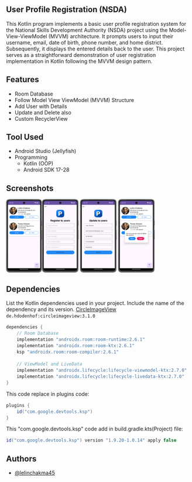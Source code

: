 
## User Profile Registration (NSDA)

This Kotlin program implements a basic user profile registration system for the National Skills Development Authority (NSDA) project using the Model-View-ViewModel (MVVM) architecture. It prompts users to input their username, email, date of birth, phone number, and home district. Subsequently, it displays the entered details back to the user. This project serves as a straightforward demonstration of user registration implementation in Kotlin following the MVVM design pattern.


## Features

- Room Database
- Follow Model View ViewModel (MVVM) Structure
- Add User with Details
- Update and Delete also
- Custom RecyclerView


## Tool Used

- Android Studio (Jellyfish)
- Programming
    - Kotlin (OOP)
    - Android SDK 17-28


## Screenshots

<img src="https://github.com/lelinchakma45/UserProfileRegistration/blob/master/app/src/main/screenshoot/Screenshot_20240516_091832.png?raw=true" alt="Splash Screen" width="98" height="200" /><img src="https://github.com/lelinchakma45/UserProfileRegistration/blob/master/app/src/main/screenshoot/Screenshot_20240516_091801.png?raw=true" alt="Splash Screen" width="100" height="200" /> <img src="https://github.com/lelinchakma45/UserProfileRegistration/blob/master/app/src/main/screenshoot/Screenshot_20240516_091843.png?raw=true" alt="Splash Screen" width="100" height="200" /> <img src="https://github.com/lelinchakma45/UserProfileRegistration/blob/master/app/src/main/screenshoot/Screenshot_20240516_091857.png?raw=true" alt="Splash Screen" width="100" height="200" /> 


## Dependencies

List the Kotlin dependencies used in your project. Include the name of the dependency and its version.
 [CircleImageView](https://github.com/hdodenhof/CircleImageView)
```de.hdodenhof:circleimageview:3.1.0```

```gradle
dependencies {
    // Room Database
    implementation "androidx.room:room-runtime:2.6.1"
    implementation "androidx.room:room-ktx:2.6.1"
    ksp "androidx.room:room-compiler:2.6.1"

    // ViewModel and LiveData
    implementation "androidx.lifecycle:lifecycle-viewmodel-ktx:2.7.0"
    implementation "androidx.lifecycle:lifecycle-livedata-ktx:2.7.0"
}
```
This code replace in plugins code:
```gradle
plugins {
    id("com.google.devtools.ksp")
}
```

This "com.google.devtools.ksp" code add in build.gradle.kts(Project) file:

```gradle
id("com.google.devtools.ksp") version "1.9.20-1.0.14" apply false
```

## Authors

- [@lelinchakma45](https://www.github.com/lelinchakma45)

